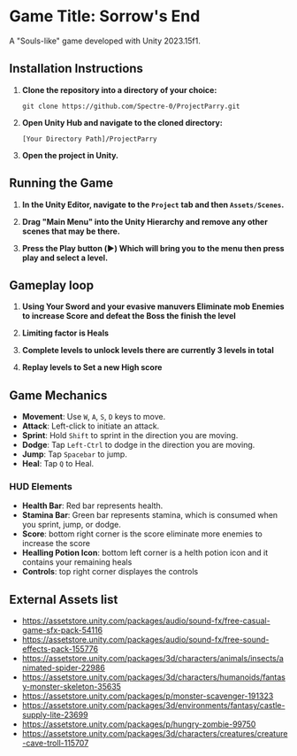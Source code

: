 # Game Title: Sorrow's End

A "Souls-like" game developed with Unity 2023.15f1.

## Installation Instructions

1. **Clone the repository into a directory of your choice:**

    ```
    git clone https://github.com/Spectre-0/ProjectParry.git
    ```

2. **Open Unity Hub and navigate to the cloned directory:**

    ```
    [Your Directory Path]/ProjectParry
    ```

3. **Open the project in Unity.**

## Running the Game

1. **In the Unity Editor, navigate to the `Project` tab and then `Assets/Scenes`.**
   
2. **Drag "Main Menu" into the Unity Hierarchy and remove any other scenes that may be there.**
  
3. **Press the Play button (▶️) Which will bring you to the menu then press play and select a level.**

## Gameplay loop

1. **Using Your Sword and your evasive  manuvers Eliminate mob Enemies to increase Score and defeat the Boss the finish the level**
   
2. **Limiting factor is Heals**
  
3. **Complete levels to unlock levels there are currently 3 levels in total**

3. **Replay levels to Set a new High score**




## Game Mechanics

- **Movement**: Use `W`, `A`, `S`, `D` keys to move.
- **Attack**: Left-click to initiate an attack.
- **Sprint**: Hold `Shift` to sprint in the direction you are moving.
- **Dodge**: Tap `Left-Ctrl` to dodge in the direction you are moving.
- **Jump**: Tap `Spacebar` to jump.
- **Heal**: Tap `Q` to Heal.
### HUD Elements

- **Health Bar**: Red bar represents health.
- **Stamina Bar**: Green bar represents stamina, which is consumed when you sprint, jump, or dodge.
- **Score**: bottom right corner is the score eliminate more enemies to increase the score
- **Healling Potion Icon**: bottom left corner is a helth potion icon and it contains your remaining heals
- **Controls**: top right corner displayes the controls

## External Assets list
- https://assetstore.unity.com/packages/audio/sound-fx/free-casual-game-sfx-pack-54116
- https://assetstore.unity.com/packages/audio/sound-fx/free-sound-effects-pack-155776
- https://assetstore.unity.com/packages/3d/characters/animals/insects/animated-spider-22986
- https://assetstore.unity.com/packages/3d/characters/humanoids/fantasy-monster-skeleton-35635
- https://assetstore.unity.com/packages/p/monster-scavenger-191323
- https://assetstore.unity.com/packages/3d/environments/fantasy/castle-supply-lite-23699
- https://assetstore.unity.com/packages/p/hungry-zombie-99750
- https://assetstore.unity.com/packages/3d/characters/creatures/creature-cave-troll-115707
